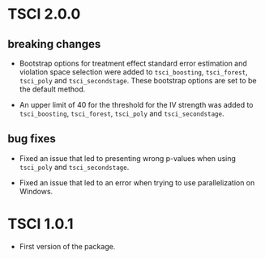 # TSCI 2.0.0

## breaking changes

* Bootstrap options for treatment effect standard error estimation and
  violation space selection were added to `tsci_boosting`, `tsci_forest`, 
  `tsci_poly` and `tsci_secondstage`. These bootstrap options are set to be the default method.
  
* An upper limit of 40 for the threshold for the IV strength was added to `tsci_boosting`, `tsci_forest`, 
  `tsci_poly` and `tsci_secondstage`.
  
## bug fixes

* Fixed an issue that led to presenting wrong p-values when using `tsci_poly` and `tsci_secondstage`.

* Fixed an issue that led to an error when trying to use parallelization on Windows.


# TSCI 1.0.1

* First version of the package. 
